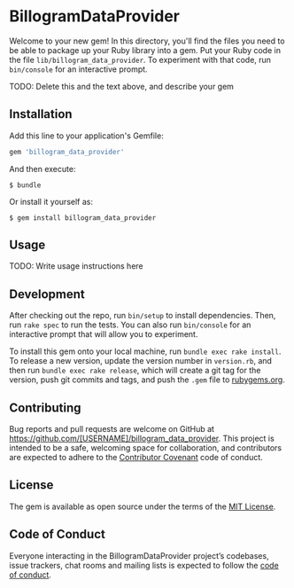 # BillogramDataProvider

Welcome to your new gem! In this directory, you'll find the files you need to be able to package up your Ruby library into a gem. Put your Ruby code in the file `lib/billogram_data_provider`. To experiment with that code, run `bin/console` for an interactive prompt.

TODO: Delete this and the text above, and describe your gem

## Installation

Add this line to your application's Gemfile:

```ruby
gem 'billogram_data_provider'
```

And then execute:

    $ bundle

Or install it yourself as:

    $ gem install billogram_data_provider

## Usage

TODO: Write usage instructions here

## Development

After checking out the repo, run `bin/setup` to install dependencies. Then, run `rake spec` to run the tests. You can also run `bin/console` for an interactive prompt that will allow you to experiment.

To install this gem onto your local machine, run `bundle exec rake install`. To release a new version, update the version number in `version.rb`, and then run `bundle exec rake release`, which will create a git tag for the version, push git commits and tags, and push the `.gem` file to [rubygems.org](https://rubygems.org).

## Contributing

Bug reports and pull requests are welcome on GitHub at https://github.com/[USERNAME]/billogram_data_provider. This project is intended to be a safe, welcoming space for collaboration, and contributors are expected to adhere to the [Contributor Covenant](http://contributor-covenant.org) code of conduct.

## License

The gem is available as open source under the terms of the [MIT License](https://opensource.org/licenses/MIT).

## Code of Conduct

Everyone interacting in the BillogramDataProvider project’s codebases, issue trackers, chat rooms and mailing lists is expected to follow the [code of conduct](https://github.com/[USERNAME]/billogram_data_provider/blob/master/CODE_OF_CONDUCT.md).
